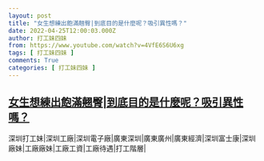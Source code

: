 ```yaml
---
layout: post
title: "女生想練出飽滿翹臀|到底目的是什麼呢？吸引異性嗎？"
date: 2022-04-25T12:00:03.000Z
author: 打工妹四妹
from: https://www.youtube.com/watch?v=4VfE6S6U6xg
tags: [ 打工妹四妹 ]
comments: True
categories: [ 打工妹四妹 ]
---
```

<!--1650888003000-->
[女生想練出飽滿翹臀|到底目的是什麼呢？吸引異性嗎？](https://www.youtube.com/watch?v=4VfE6S6U6xg)
------

<div>
深圳打工妹|深圳工廠|深圳電子廠|廣東深圳|廣東廣州|廣東經濟|深圳富士康|深圳廠妹|工廠廠妹|工廠工資|工廠待遇|打工階層|
</div>
